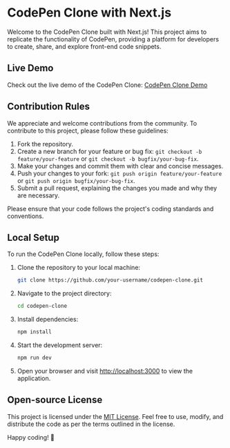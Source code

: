 # CodePen Clone with Next.js

Welcome to the CodePen Clone built with Next.js! This project aims to replicate the functionality of CodePen, providing a platform for developers to create, share, and explore front-end code snippets.

## Live Demo
Check out the live demo of the CodePen Clone: [CodePen Clone Demo](https://codepen-ide.vercel.app/)

## Contribution Rules
We appreciate and welcome contributions from the community. To contribute to this project, please follow these guidelines:

1. Fork the repository.
2. Create a new branch for your feature or bug fix: `git checkout -b feature/your-feature` or `git checkout -b bugfix/your-bug-fix`.
3. Make your changes and commit them with clear and concise messages.
4. Push your changes to your fork: `git push origin feature/your-feature` or `git push origin bugfix/your-bug-fix`.
5. Submit a pull request, explaining the changes you made and why they are necessary.

Please ensure that your code follows the project's coding standards and conventions.

## Local Setup
To run the CodePen Clone locally, follow these steps:

1. Clone the repository to your local machine:
   ```bash
   git clone https://github.com/your-username/codepen-clone.git
   ```

2. Navigate to the project directory:
   ```bash
   cd codepen-clone
   ```

3. Install dependencies:
   ```bash
   npm install
   ```

4. Start the development server:
   ```bash
   npm run dev
   ```

5. Open your browser and visit [http://localhost:3000](http://localhost:3000) to view the application.

## Open-source License
This project is licensed under the [MIT License](LICENSE). Feel free to use, modify, and distribute the code as per the terms outlined in the license.

Happy coding! 🚀
